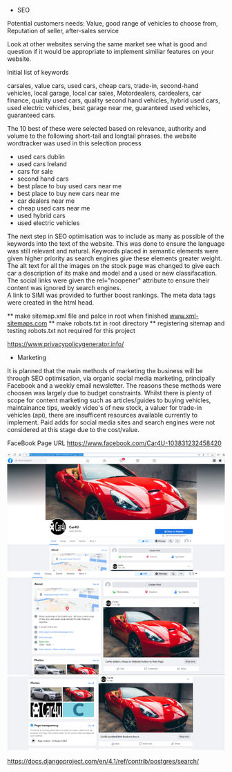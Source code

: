 * SEO

Potential customers needs: Value, good range of vehicles to choose from, Reputation of seller, after-sales service

Look at other websites serving the same market see what is good and question if it would be appropriate to implement similiar features on your website.


Initial list of keywords

carsales, value cars, used cars, cheap cars, trade-in, second-hand vehicles, local garage, local car sales, Motordealers, cardealers, car finance, quality used cars, quality second hand vehicles, hybrid used cars, used electric vehicles, best garage near me, guaranteed used vehicles, guaranteed cars.

The 10  best of these were selected based on relevance, authority and volume to the following short-tail and longtail phrases. the website wordtracker was used in this selection process

- used cars dublin
- used cars Ireland
- cars for sale
- second hand cars
- best place to buy used cars near me
- best place to buy new cars near me
- car dealers near me
- cheap used cars near me
- used hybrid cars
- used electric vehicles

The next step in SEO optimisation was to include as many as possible of the keywords into the text of the website. This was done to ensure the language was still relevant and natural. Keywords placed in semantic elements were given higher priority as search engines give these elements greater weight.  The alt text for all the images on the stock page was changed to give each car a description of its make and model and a used or new classifacation.  
The social links were given the rel="noopener" attribute to ensure their content was ignored by search engines.  
A link to SIMI was provided to further boost rankings.
The meta data tags were created in the html head.

** make sitemap.xml file and palce in root when finished www.xml-sitemaps.com
** make robots.txt in root directory
** registering sitemap and testing robots.txt not required for this project  
  
    
    
https://www.privacypolicygenerator.info/


* Marketing 

It is planned that the main methods of marketing the business will be through SEO optimisation, via  organic social media marketing, principally Facebook and a weekly email newsletter.
The reasons these methods were choosen was largely due to budget constraints.
Whilst there is plenty of scope for content marketing such as articles/guides to buying vehicles, maintainance tips,  weekly video's of new stock, a valuer for trade-in vehicles (api), there are insufficent resources available currently to implement.
Paid adds for social media sites and search engines were not considered at this stage due to the cost/value.


FaceBook Page URL https://www.facebook.com/Car4U-103831232458420

![facebookscreenshot top](https://github.com/bobshort4bobby4/PP5-v1/blob/main/media/images/facebook-top-pp5.png)
![facebookscreen shot middle](https://github.com/bobshort4bobby4/PP5-v1/blob/main/media/images/facebook-middle-pp5.png)
![facebookscreenshot bottom](https://github.com/bobshort4bobby4/PP5-v1/blob/main/media/images/facebook-bottom-pp5.png)


https://docs.djangoproject.com/en/4.1/ref/contrib/postgres/search/